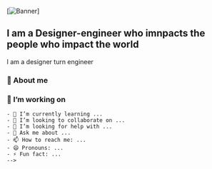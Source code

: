 [![Banner](./github\header.png)]

## I am a Designer-engineer who imnpacts the people who impact the world

I am a designer turn engineer

### 🌱 About me

### 🔭 I’m working on

```
- 🌱 I’m currently learning ...
- 👯 I’m looking to collaborate on ...
- 🤔 I’m looking for help with ...
- 💬 Ask me about ...
- 📫 How to reach me: ...
- 😄 Pronouns: ...
- ⚡ Fun fact: ...
-->
```
